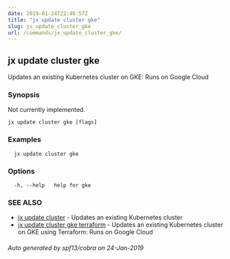 ```yaml
---
date: 2019-01-24T22:46:57Z
title: "jx update cluster gke"
slug: jx_update_cluster_gke
url: /commands/jx_update_cluster_gke/
---
```

## jx update cluster gke

Updates an existing Kubernetes cluster on GKE: Runs on Google Cloud

### Synopsis

Not currently implemented.

```
jx update cluster gke [flags]
```

### Examples

```
  jx update cluster gke
```

### Options

```
  -h, --help   help for gke
```

### SEE ALSO

* [jx update cluster](/commands/jx_update_cluster/)	 - Updates an existing Kubernetes cluster
* [jx update cluster gke terraform](/commands/jx_update_cluster_gke_terraform/)	 - Updates an existing Kubernetes cluster on GKE using Terraform: Runs on Google Cloud

###### Auto generated by spf13/cobra on 24-Jan-2019
